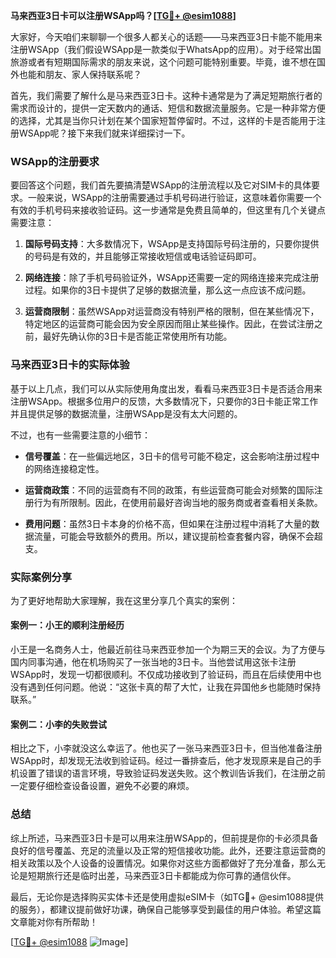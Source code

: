 **马来西亚3日卡可以注册WSApp吗？[[TG💪+ @esim1088](https://t.me/s/esim1088)]**

大家好，今天咱们来聊聊一个很多人都关心的话题——马来西亚3日卡能不能用来注册WSApp（我们假设WSApp是一款类似于WhatsApp的应用）。对于经常出国旅游或者有短期国际需求的朋友来说，这个问题可能特别重要。毕竟，谁不想在国外也能和朋友、家人保持联系呢？

首先，我们需要了解什么是马来西亚3日卡。这种卡通常是为了满足短期旅行者的需求而设计的，提供一定天数内的通话、短信和数据流量服务。它是一种非常方便的选择，尤其是当你只计划在某个国家短暂停留时。不过，这样的卡是否能用于注册WSApp呢？接下来我们就来详细探讨一下。

### WSApp的注册要求

要回答这个问题，我们首先要搞清楚WSApp的注册流程以及它对SIM卡的具体要求。一般来说，WSApp的注册需要通过手机号码进行验证，这意味着你需要一个有效的手机号码来接收验证码。这一步通常是免费且简单的，但这里有几个关键点需要注意：

1. **国际号码支持**：大多数情况下，WSApp是支持国际号码注册的，只要你提供的号码是有效的，并且能够正常接收短信或电话验证码即可。
   
2. **网络连接**：除了手机号码验证外，WSApp还需要一定的网络连接来完成注册过程。如果你的3日卡提供了足够的数据流量，那么这一点应该不成问题。

3. **运营商限制**：虽然WSApp对运营商没有特别严格的限制，但在某些情况下，特定地区的运营商可能会因为安全原因而阻止某些操作。因此，在尝试注册之前，最好先确认你的3日卡是否能正常使用所有功能。

### 马来西亚3日卡的实际体验

基于以上几点，我们可以从实际使用角度出发，看看马来西亚3日卡是否适合用来注册WSApp。根据多位用户的反馈，大多数情况下，只要你的3日卡能正常工作并且提供足够的数据流量，注册WSApp是没有太大问题的。

不过，也有一些需要注意的小细节：

- **信号覆盖**：在一些偏远地区，3日卡的信号可能不稳定，这会影响注册过程中的网络连接稳定性。
  
- **运营商政策**：不同的运营商有不同的政策，有些运营商可能会对频繁的国际注册行为有所限制。因此，在使用前最好咨询当地的服务商或者查看相关条款。

- **费用问题**：虽然3日卡本身的价格不高，但如果在注册过程中消耗了大量的数据流量，可能会导致额外的费用。所以，建议提前检查套餐内容，确保不会超支。

### 实际案例分享

为了更好地帮助大家理解，我在这里分享几个真实的案例：

#### 案例一：小王的顺利注册经历
小王是一名商务人士，他最近前往马来西亚参加一个为期三天的会议。为了方便与国内同事沟通，他在机场购买了一张当地的3日卡。当他尝试用这张卡注册WSApp时，发现一切都很顺利。不仅成功接收到了验证码，而且在后续使用中也没有遇到任何问题。他说：“这张卡真的帮了大忙，让我在异国他乡也能随时保持联系。”

#### 案例二：小李的失败尝试
相比之下，小李就没这么幸运了。他也买了一张马来西亚3日卡，但当他准备注册WSApp时，却发现无法收到验证码。经过一番排查后，他才发现原来是自己的手机设置了错误的语言环境，导致验证码发送失败。这个教训告诉我们，在注册之前一定要仔细检查设备设置，避免不必要的麻烦。

### 总结

综上所述，马来西亚3日卡是可以用来注册WSApp的，但前提是你的卡必须具备良好的信号覆盖、充足的流量以及正常的短信接收功能。此外，还要注意运营商的相关政策以及个人设备的设置情况。如果你对这些方面都做好了充分准备，那么无论是短期旅行还是临时出差，马来西亚3日卡都能成为你可靠的通信伙伴。

最后，无论你是选择购买实体卡还是使用虚拟eSIM卡（如TG💪+ @esim1088提供的服务），都建议提前做好功课，确保自己能够享受到最佳的用户体验。希望这篇文章能对你有所帮助！

[[TG💪+ @esim1088](https://t.me/s/esim1088) ![Image](https://i.postimg.cc/4NQfJmqS/Snipaste-2025-05-13-00-14-12.png)]